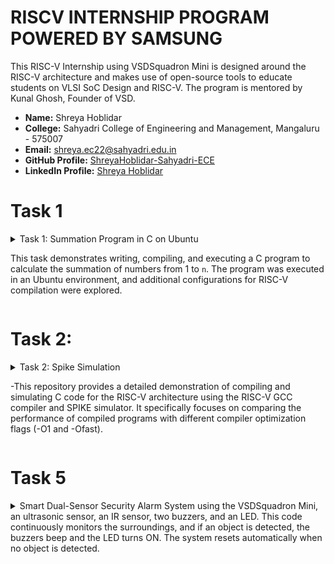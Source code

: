 # RISCV INTERNSHIP PROGRAM POWERED BY SAMSUNG 
This RISC-V Internship using VSDSquadron Mini is designed around the RISC-V architecture and makes use of open-source tools to educate students on VLSI SoC Design and RISC-V. The program is mentored by Kunal Ghosh, Founder of VSD.


- **Name:** Shreya Hoblidar 
- **College:** Sahyadri College of Engineering and Management, Mangaluru - 575007  
- **Email:** [shreya.ec22@sahyadri.edu.in](mailto:shreya.ec22@sahyadri.edu.in)  
- **GitHub Profile:** [ShreyaHoblidar-Sahyadri-ECE](https://github.com/ShreyaHoblidar-Sahyadri-ECE)  
- **LinkedIn Profile:** [Shreya Hoblidar](https://www.linkedin.com/in/shreyahoblidar/)

# Task 1
<details>
<summary> Task 1: Summation Program in C on Ubuntu

This task demonstrates writing, compiling, and executing a C program to calculate the summation of numbers from 1 to `n`. The program was executed in an Ubuntu environment, and additional configurations for RISC-V compilation were explored.

</summary>
---

## Steps Performed

### 1. **Installing Text Editor (`leafpad`)**
- Attempted to open a file using the `leafpad` text editor.
- The command `leafpad` was not found, so it was installed using:
  ```bash
  sudo apt install leafpad

![Installing Text Editor](https://github.com/ShreyaHoblidar-Sahyadri-ECE/ShreyaHoblidar/blob/6d8a613923f4dcdb28f42944381870f95b76b432/Task1/task%201.png)

### 2. **Write the C program***
```bash
  leafpad sum1ton.c
```
![C Program code](https://github.com/ShreyaHoblidar-Sahyadri-ECE/ShreyaHoblidar/blob/e49b71ae766534af43542706462726dfcff2fac5/Task1/task11.png)

### 3.Compile and run the program:
```bash
gcc sum1ton.c
./a.out
```
### 4.Cross-compile for RISC-V:
-Install riscv64-unknown-elf-gcc.
-Use the following command to compile:
```bash
 riscv64-unknown-elf-gcc -O1 -mabi=lp64 -march=rv64i -o sum1ton.o sum1ton.c
```
-Verify the object file:
```bash
ls -ltr sum1ton.o
```
![Screenshot 3](https://github.com/ShreyaHoblidar-Sahyadri-ECE/ShreyaHoblidar/blob/c575a7a47de52a4622779829d5055f15e6648b63/Task1/task01.png)
![Screenshot 4](https://github.com/ShreyaHoblidar-Sahyadri-ECE/ShreyaHoblidar/blob/95288b8154562f58a43bc94a63d45badede232e8/Task1/task111.png)
![Screenshot 5](https://github.com/ShreyaHoblidar-Sahyadri-ECE/ShreyaHoblidar/blob/7c449bece1095d4c13b83986f9fcd41a5d74fda1/Task1/task1111.png)
</details>

# Task 2:
<details>
  <summary> Task 2: Spike Simulation

-This repository provides a detailed demonstration of compiling and simulating C code for the RISC-V architecture using the RISC-V GCC compiler and SPIKE simulator. It specifically focuses on comparing the performance of compiled programs with different compiler optimization flags (-O1 and -Ofast).
</summary>

### Objective
- Understand how to compile a simple C program for the RISC-V architecture.
- Use RISC-V GCC to compile the program with different optimization levels (-O1 and -Ofast).
- Analyze the performance of the program using the SPIKE simulator.
- Compare the assembly output and program execution flow with different optimization levels.

###  Compile Using RISC-V GCC
- The C program is compiled using the riscv64-unknown-elf-gcc compiler. The target architecture is rv64i (64-bit RISC-V) and the ABI is lp64.

- Compile with -O1 Optimization:
To compile with basic optimization (-O1), use the following command:
```bash
 riscv64-unknown-elf-gcc -O1 -mabi=lp64 -march=rv64i -o swift.o swift.c
```
### Disassemble Object File:
- To view the assembly code generated by the compiler, use the following command:
 ```bash
riscv64-unknown-elf-objdump -d swift.o
```
- We can also minimize the output for easier reading:
  ```bash
   riscv64-unknown-elf-objdump -d swift.o | less

![Screenshot 1](https://github.com/ShreyaHoblidar-Sahyadri-ECE/ShreyaHoblidar/blob/675ffc0eaa81ebd3ee3de85fb6412c27552b5dcf/Task2/1.jpg)

### Run SPIKE Simulation
- To simulate the compiled RISC-V program in non-debug mode, use the following command:
  ```bash
  spike pk swift.o
  
</details>

# Task 5
<details>
 <summary>  Smart Dual-Sensor Security Alarm System using the VSDSquadron Mini, an ultrasonic sensor, an IR sensor, two buzzers, and an LED. This code continuously monitors the surroundings, and if an object is detected, the buzzers beep and the LED turns ON. The system resets automatically when no object is detected.</summary>

 # Smart Dual-Sensor Security Alarm System

## Overview
This project is a Smart Dual-Sensor Security Alarm System that continuously monitors for intruders using both an ultrasonic sensor and an IR sensor. If any object is detected within a predefined range, the system will activate two buzzers as an alarm and turn on an LED as a visual warning. The system runs automatically without requiring any manual activation or push button.

### Key Features:
- Automated Intruder Detection: Uses both an ultrasonic sensor and an IR sensor to detect objects.
- Dual-Stage Alert System:
  If an object is detected by either sensor, the LED turns ON and both buzzers sound an alarm.
- Continuous Monitoring: The system runs 24/7 without needing manual activation.
- Versatile Applications: Can be used for home security, restricted area monitoring, or smart door alarms.
  
## Components Required
- *VSD Squadron Mini*
- *Ultrasonic Sensor* 
- LED* (to display the output)
- *Breadboard*
- *IR Sensor*
- *Jumper wires*
- *VS Code* (for software development)
- *PlatformIO* (multi-framework professional IDE)

## How It Works
- The system continuously monitors the surroundings.
- If the ultrasonic sensor detects an object within 20 cm, it triggers the alarm.
- If the IR sensor detects movement or an object, it also triggers the alarm.
- When an intruder is detected, both buzzers will beep repeatedly, and the LED will turn ON.
- The alarm stops when no object is detected by both sensors.

![Circuit diagram](https://github.com/ShreyaHoblidar-Sahyadri-ECE/ShreyaHoblidar/blob/f7d95860f3624a8e3ceb19f0e193f6286c06e0f4/Task%205/duoble_smart.png)

### Code
# Working of code
- Initial Setup:
Configures GPIO pins for LED, buzzers, ultrasonic sensor, and IR sensor.
The LED and buzzers are initially off.

-Continuous Monitoring:
The system constantly checks for objects using ultrasonic and IR sensors.
The ultrasonic sensor measures distance and returns the value in centimeters.
The IR sensor detects nearby objects (it outputs LOW when something is detected).
Alarm Activation:
If the distance is less than 20 cm or the IR sensor detects an object, the LED turns ON and both buzzers beep in a pattern.

-Alarm Deactivation:
If no object is detected, the LED and buzzers remain OFF.

## Program
``` bash
#include <ch32v00x.h>

void Delay_us(uint32_t us) {
    for (uint32_t i = 0; i < (us * 8); i++) {
        __NOP();
    }
}

void GPIO_Config(void) {
    RCC_APB2PeriphClockCmd(RCC_APB2Periph_GPIOA | RCC_APB2Periph_GPIOC, ENABLE);

    GPIO_InitTypeDef GPIO_InitStructure = {0};

    // Trig Pin (PA1) - Output
    GPIO_InitStructure.GPIO_Pin = GPIO_Pin_1;
    GPIO_InitStructure.GPIO_Mode = GPIO_Mode_Out_PP;
    GPIO_InitStructure.GPIO_Speed = GPIO_Speed_50MHz;
    GPIO_Init(GPIOA, &GPIO_InitStructure);

    // Echo Pin (PA2) - Input
    GPIO_InitStructure.GPIO_Pin = GPIO_Pin_2;
    GPIO_InitStructure.GPIO_Mode = GPIO_Mode_IN_FLOATING;
    GPIO_Init(GPIOA, &GPIO_InitStructure);

    // LED (PC2) - Output
    GPIO_InitStructure.GPIO_Pin = GPIO_Pin_2;
    GPIO_InitStructure.GPIO_Mode = GPIO_Mode_Out_PP;
    GPIO_Init(GPIOC, &GPIO_InitStructure);
}

uint16_t MeasureDistance() {
    uint32_t time = 0;
    uint32_t timeout = 300000;

    // Send Trigger pulse (10µs)
    GPIO_WriteBit(GPIOA, GPIO_Pin_1, RESET);
    Delay_us(2);
    GPIO_WriteBit(GPIOA, GPIO_Pin_1, SET);
    Delay_us(10);
    GPIO_WriteBit(GPIOA, GPIO_Pin_1, RESET);

    // Wait for Echo HIGH
    while (GPIO_ReadInputDataBit(GPIOA, GPIO_Pin_2) == 0 && timeout--);
    if (timeout == 0) return 999; // Timeout: No object detected

    timeout = 300000;
    while (GPIO_ReadInputDataBit(GPIOA, GPIO_Pin_2) == 1 && timeout--) {
        time++;
    }
    if (timeout == 0) return 999; // Timeout: No object detected

    return (time / 58); // Convert to cm
}

int main(void) {
    SystemCoreClockUpdate();
    GPIO_Config();
    Delay_us(500);

    while (1) {
        uint16_t distance = MeasureDistance();

        if (distance < 10) {
            GPIO_WriteBit(GPIOC, GPIO_Pin_2, SET);  // LED ON
        } else {
            GPIO_WriteBit(GPIOC, GPIO_Pin_2, RESET); // LED OFF
        }

        Delay_us(100000);
    }
}
```
# Project Applications:
-  Smart Door Alarm – Detects if someone is near.
-  Obstacle Avoidance System – Used in robotics.
-  Blind Assistance Device – Alerts users when objects are close.

  </details>











